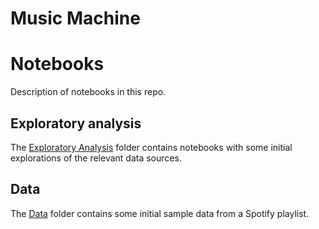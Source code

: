 # Music Machine


# Notebooks
Description of notebooks in this repo.

## Exploratory analysis
The [Exploratory Analysis](https://github.com/stasianik/music-machine/tree/master/exploratory_analysis) folder contains notebooks with some initial explorations of the relevant data sources. 

## Data
The [Data](https://github.com/stasianik/music-machine/tree/master/data) folder contains some initial sample data from a Spotify playlist. 

